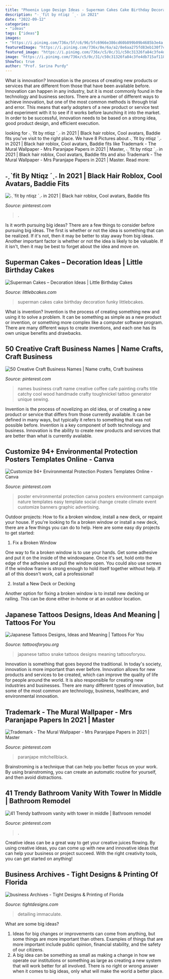 ```yaml
---
title: "Phoenix Logo Design Ideas - Superman Cakes Cake Birthday Decoration Funky Littlebcakes"
description: "˗ˏˋfit by ntiqz ´ˎ˗ in 2021"
date: "2022-09-12"
categories:
- "ideas"
tags: ["ideas"]
images:
- "https://i.pinimg.com/736x/5f/c6/96/5fc6966e386cd60b899b09b4685b3e4a.jpg"
featuredImage: "https://i.pinimg.com/736x/8e/6a/a2/8e6aa275fd83eb130f7c608148c4f4df.jpg"
featured_image: "https://i.pinimg.com/736x/c5/0c/31/c50c31326fa84c3fe4db715af1184338.jpg"
image: "https://i.pinimg.com/736x/c5/0c/31/c50c31326fa84c3fe4db715af1184338.jpg"
ShowToc: true
author: "Prof. Sarina Purdy"
---
```



What is innovation?
Innovation is the process of creating new products or services that are different from those that have been available before. Innovation can happen in any industry, but it is most commonly found in the technology and business sectors. There are a number of different ways to achieve innovation, but one of the most common methods is through trial and error. This means that early adopters of a new product or service test and experiment with it to see if it works before launching it into the market. In order to be successful, innovation needs to be based on a strong idea, good product design, and efficient execution.

	

		
looking for ˗ˏˋfit by ntiqz ´ˎ˗ in 2021 | Black hair roblox, Cool avatars, Baddie fits you've visit to the right place. We have 8 Pictures about ˗ˏˋfit by ntiqz ´ˎ˗ in 2021 | Black hair roblox, Cool avatars, Baddie fits like Trademark - The Mural Wallpaper - Mrs Paranjape Papers in 2021 | Master, ˗ˏˋfit by ntiqz ´ˎ˗ in 2021 | Black hair roblox, Cool avatars, Baddie fits and also Trademark - The Mural Wallpaper - Mrs Paranjape Papers in 2021 | Master. Read more:
		
    
## ˗ˏˋfit By Ntiqz ´ˎ˗ In 2021 | Black Hair Roblox, Cool Avatars, Baddie Fits

<img loading=lazy src="https://i.pinimg.com/736x/5f/c6/96/5fc6966e386cd60b899b09b4685b3e4a.jpg" onerror="this.onerror=null;this.src='https://tse3.mm.bing.net/th?id=OIP.mUpwLTiiEyVmz6swbbywyAHaKw&amp;pid=15.1';" alt="˗ˏˋfit by ntiqz ´ˎ˗ in 2021 | Black hair roblox, Cool avatars, Baddie fits">

_Source: pinterest.com_

>. 

	

Is it worth pursuing big ideas?
There are a few things to consider before pursuing big ideas. The first is whether or not the idea is something that can be realized. If it's not, then it may be better to stay away from big ideas. Another important factor is whether or not the idea is likely to be valuable. If it isn't, then it may be best to forget about the idea and move on.

    
## Superman Cakes – Decoration Ideas | Little Birthday Cakes

<img loading=lazy src="https://www.littlebcakes.com/wp-content/uploads/2013/08/Superman-Cakes-Images.jpg" onerror="this.onerror=null;this.src='https://tse3.mm.bing.net/th?id=OIP.EvZTr6MLS-bJusV8JJq0IAHaJ4&amp;pid=15.1';" alt="Superman Cakes – Decoration Ideas | Little Birthday Cakes">

_Source: littlebcakes.com_

>superman cakes cake birthday decoration funky littlebcakes. 

	

What is invention?
Invention is the process of creating something new and using it to solve a problem. It can be something as simple as a new product or invention, or something more complex like a computer software program. There are many different ways to create inventions, and each one has its own unique benefits and drawbacks.

    
## 50 Creative Craft Business Names | Name Crafts, Craft Business

<img loading=lazy src="https://i.pinimg.com/736x/8e/6a/a2/8e6aa275fd83eb130f7c608148c4f4df.jpg" onerror="this.onerror=null;this.src='https://tse2.mm.bing.net/th?id=OIP.oRGfc4NsmOb1AxWi6PVFMQHaJ3&amp;pid=15.1';" alt="50 Creative Craft Business Names | Name crafts, Craft business">

_Source: pinterest.com_

>names business craft name creative coffee cafe painting crafts title catchy cool wood handmade crafty toughnickel tattoo generator unique sewing. 

	

Invention is the process of novelizing an old idea, or of creating a new product or service that differs from those currently available. It can be defined in many ways, but typically it refers to something that was not possible before. Invention is a key component of both technology and business. Innovation is the ability to create new products and services that are better than what is currently available.

    
## Customize 94+ Environmental Protection Posters Templates Online - Canva

<img loading=lazy src="https://i.pinimg.com/736x/88/b1/33/88b1330735a30c9be6c5137a5f15eeca.jpg" onerror="this.onerror=null;this.src='https://tse3.mm.bing.net/th?id=OIP.1ltShNQd2QF0Rw3xBYM8ZAAAAA&amp;pid=15.1';" alt="Customize 94+ Environmental Protection Posters Templates Online - Canva">

_Source: pinterest.com_

>poster environmental protection canva posters environment campaign nature templates easy template social change create climate event customize banners graphic advertising. 

	

Outdoor projects: How to fix a broken window, install a new deck, or repaint your house.
If you're looking to fix a broken window or install a new deck, there are a few things you can do to help. Here are some easy diy projects to get started:
1. Fix a Broken Window

One way to fix a broken window is to use your hands. Get some adhesive and put it on the inside of the windowpane. Once it's set, hold onto the edge of the adhesive and pull the window open. You could also use screws if the window frame is strong enough to hold itself together without help. If all of this doesn't work, call a professional!

2. Install a New Deck or Decking

Another option for fixing a broken window is to install new decking or railing. This can be done either in-home or at an outdoor location.

    
## Japanese Tattoos Designs, Ideas And Meaning | Tattoos For You

<img loading=lazy src="http://www.tattoosforyou.org/wp-content/uploads/2013/09/Japanese-Snake-Tattoo.jpg" onerror="this.onerror=null;this.src='https://tse3.mm.bing.net/th?id=OIP.toKy148IwdyCD1FgyhgCnAHaKm&amp;pid=15.1';" alt="Japanese Tattoos Designs, Ideas and Meaning | Tattoos For You">

_Source: tattoosforyou.org_

>japanese tattoo snake tattoos designs meaning tattoosforyou. 

	

Innovation is something that goes beyond the traditional. In today's society, innovation is more important than ever before. Innovation allows for new products and services to be created, which can improve the quality of life for people around the world. It is also responsible for creating new industries and businesses. There are many different types of innovation, but some of the most common are technology, business, healthcare, and environmental innovation.

    
## Trademark - The Mural Wallpaper - Mrs Paranjape Papers In 2021 | Master

<img loading=lazy src="https://i.pinimg.com/736x/c5/0c/31/c50c31326fa84c3fe4db715af1184338.jpg" onerror="this.onerror=null;this.src='https://tse2.mm.bing.net/th?id=OIP.U9rjTlzhBP8j9aCf-O9q6QHaKX&amp;pid=15.1';" alt="Trademark - The Mural Wallpaper - Mrs Paranjape Papers in 2021 | Master">

_Source: pinterest.com_

>paranjape mitchellblack. 

	

Brainstroming is a technique that can help you better focus on your work. By using brainstroming, you can create an automatic routine for yourself, and then avoid distractions.

    
## 41 Trendy Bathroom Vanity With Tower In Middle | Bathroom Remodel

<img loading=lazy src="https://i.pinimg.com/736x/25/b1/4e/25b14e7de8382247f8899730c3daf1ee.jpg" onerror="this.onerror=null;this.src='https://tse4.mm.bing.net/th?id=OIP.HyUeLS8uAmPBLBV2H3sfuAAAAA&amp;pid=15.1';" alt="41 Trendy bathroom vanity with tower in middle | Bathroom remodel">

_Source: pinterest.com_

>. 

	

Creative ideas can be a great way to get your creative juices flowing. By using creative ideas, you can come up with new and innovative ideas that can help your business or project succeed. With the right creativity tools, you can get started on anything!

    
## Business Archives - Tight Designs &amp; Printing Of Florida

<img loading=lazy src="https://tightdesigns.com/web-graphic-design/wp-content/uploads/2011/05/immaculate-flyer-back.jpg" onerror="this.onerror=null;this.src='https://tse3.mm.bing.net/th?id=OIP.xxOKTjzxnkTd3L93eAsozgHaKX&amp;pid=15.1';" alt="business Archives - Tight Designs &amp; Printing of Florida">

_Source: tightdesigns.com_

>detailing immaculate. 

	

What are some big ideas?
1. Ideas for big changes or improvements can come from anything, but some things are more important than others. Examples of things that are more important include public opinion, financial stability, and the safety of our citizens.
2. A big idea can be something as small as making a change in how we operate our institutions or something as large as creating a new system that will work better for all involved. There is no right or wrong answer when it comes to big ideas, only what will make the world a better place.

